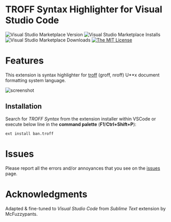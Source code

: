 # TROFF Syntax Highlighter for Visual Studio Code

![Visual Studio Marketplace Version](https://img.shields.io/visual-studio-marketplace/v/ban.quietlight-plus.svg?style=flat-square)
![Visual Studio Marketplace Installs](https://img.shields.io/visual-studio-marketplace/i/ban.quietlight-plus.svg?style=flat-square)
![Visual Studio Marketplace Downloads](https://img.shields.io/visual-studio-marketplace/d/ban.quietlight-plus.svg?style=flat-square)
[![The MIT License](https://img.shields.io/badge/license-MIT-orange.svg?style=flat-square)](http://opensource.org/licenses/MIT)

# Features

This extension is syntax highlighter for [troff](https://en.wikipedia.org/wiki/Troff) (groff, nroff) U**x document formatting system language.

![screenshot](media/screenshot.png)

## Installation

Search for *TROFF Syntax* from the extension installer within VSCode or execute below line in the **command palette** (**F1**/**Ctrl+Shift+P**):
```
ext install ban.troff
```

# Issues

Please report all the errors and/or annoyances that you see on the [issues](https://github.com/bartosz-antosik/vscode-troff/issues) page.

# Acknowledgments

Adapted & fine-tuned to *Visual Studio Code* from *Sublime Text* extension by McFuzzypants.
